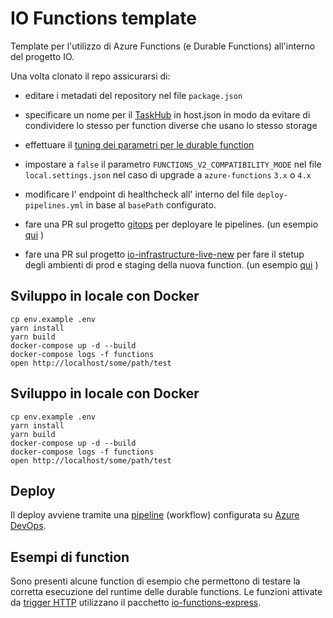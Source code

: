 # IO Functions template

Template per l'utilizzo di Azure Functions (e Durable Functions) all'interno del
progetto IO.

Una volta clonato il repo assicurarsi di:

- editare i metadati del repository nel file `package.json`

- specificare un nome per il
  [TaskHub](https://docs.microsoft.com/it-it/azure/azure-functions/durable/durable-functions-task-hubs)
  in host.json in modo da evitare di condividere lo stesso per function diverse
  che usano lo stesso storage

- effettuare il [tuning dei parametri per le durable
  function](https://docs.microsoft.com/it-it/azure/azure-functions/durable/durable-functions-bindings#host-json)

- impostare a `false` il parametro `FUNCTIONS_V2_COMPATIBILITY_MODE` nel file
  `local.settings.json` nel caso di upgrade a `azure-functions` `3.x` o `4.x`

- modificare l' endpoint di healthcheck all' interno del file `deploy-pipelines.yml` in base al `basePath` configurato.

- fare una PR sul progetto [gitops](https://github.com/pagopa/gitops) per deployare le pipelines. (un esempio [qui](https://github.com/pagopa/gitops/pull/11) )

- fare una PR sul progetto [io-infrastructure-live-new](https://github.com/pagopa/io-infrastructure-live-new) per fare il stetup degli ambienti di prod e staging della nuova function. (un esempio [qui](https://github.com/pagopa/io-infrastructure-live-new/pull/465) )

## Sviluppo in locale con Docker

```shell
cp env.example .env
yarn install
yarn build
docker-compose up -d --build
docker-compose logs -f functions
open http://localhost/some/path/test
```
## Sviluppo in locale con Docker

```shell
cp env.example .env
yarn install
yarn build
docker-compose up -d --build
docker-compose logs -f functions
open http://localhost/some/path/test
```

## Deploy

Il deploy avviene tramite una [pipeline](./.devops/deploy-pipelines.yml)
(workflow) configurata su [Azure DevOps](https://dev.azure.com/pagopa-io/).

## Esempi di function

Sono presenti alcune function di esempio che permettono di testare la corretta
esecuzione del runtime delle durable functions. Le funzioni attivate 
da [trigger HTTP](./HttpTriggerFunction) utilizzano il pacchetto
[io-functions-express](https://github.com/teamdigitale/io-functions-express).
